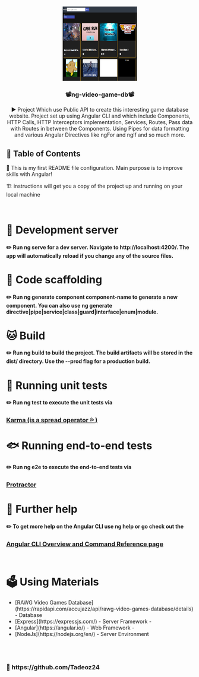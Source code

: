 <p align="center">
  <a href="" rel="noopener">
    <img
      width="200px"
      height="200px"
      src="./src/assets/images/Readme/P-Screenshot.png"
      alt="Project logo"
  /></a>
</p>

<h3 align="center"> 📽️ng-video-game-db📽️</h3>

<p align="center">
 ▶️
  Project Which use Public API to create this interesting game database website.
  Project set up using Angular CLI and which include Components, HTTP Calls,
  HTTP Interceptors implementation, Services, Routes, Pass data with Routes in
  between the Components. Using Pipes for data formatting and various Angular
  Directives like ngFor and ngIf and so much more.
  <br />
</p>

## 📝 Table of Contents

<p>

🏁 This is my first README file configuration. Main purpose is to improve skills with
Angular!

🏗️ instructions will get you a copy of the project up and running on your
local machine

</p>
<br />

# 🦍 Development server

#### ✏️ Run ng serve for a dev server. Navigate to http://localhost:4200/. The app will automatically reload if you change any of the source files.

# 🐶 Code scaffolding

#### ✏️ Run ng generate component component-name to generate a new component. You can also use ng generate directive|pipe|service|class|guard|interface|enum|module.

# 🐱 Build

#### ✏️ Run ng build to build the project. The build artifacts will be stored in the dist/ directory. Use the --prod flag for a production build.

# 🦁 Running unit tests

#### ✏️ Run ng test to execute the unit tests via <h3> <a href="https://karma-runner.github.io/latest/index.html">Karma (is a spread operator 💦 )</a></h3>

# 🐟 Running end-to-end tests

#### ✏️ Run ng e2e to execute the end-to-end tests via</h5><h3> <a href="http://www.protractortest.org/#/">Protractor</a></h3>

# 🐖 Further help

#### ✏️ To get more help on the Angular CLI use ng help or go check out the </h5><h3> <a href="https://angular.io/cli">Angular CLI Overview and Command Reference page</a></h3>

<br />

# :ballot_box: Using Materials

  <ul>
    <li>[RAWG Video Games Database](https://rapidapi.com/accujazz/api/rawg-video-games-database/details) - Database</li>
    <li>[Express](https://expressjs.com/) - Server Framework -</li>
    <li>[Angular](https://angular.io/) - Web Framework -</li>
    <li>[NodeJs](https://nodejs.org/en/) - Server Environment</li>
    
  </br>
  </ul>
    </br>
    <h3> 🥂 https://github.com/Tadeoz24</h3>
